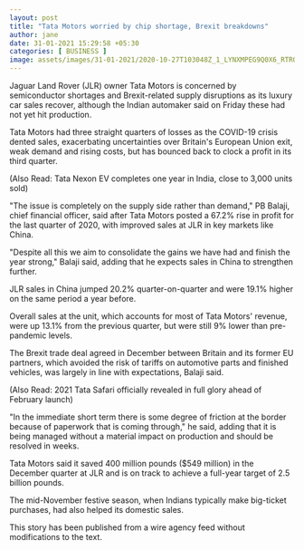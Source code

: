```yaml
---
layout: post
title: "Tata Motors worried by chip shortage, Brexit breakdowns"
author: jane 
date: 31-01-2021 15:29:58 +05:30 
categories: [ BUSINESS ] 
image: assets/images/31-01-2021/2020-10-27T103048Z_1_LYNXMPEG9Q0X6_RTROPTP_3_TATA-SONS-MANAGEMENTCHANGES_1603796718380_1603796730178_1611991570852.JPG
---
```

Jaguar Land Rover (JLR) owner Tata Motors is concerned by semiconductor shortages and Brexit-related supply disruptions as its luxury car sales recover, although the Indian automaker said on Friday these had not yet hit production.

Tata Motors had three straight quarters of losses as the COVID-19 crisis dented sales, exacerbating uncertainties over Britain's European Union exit, weak demand and rising costs, but has bounced back to clock a profit in its third quarter.

(Also Read: Tata Nexon EV completes one year in India, close to 3,000 units sold)

"The issue is completely on the supply side rather than demand," PB Balaji, chief financial officer, said after Tata Motors posted a 67.2% rise in profit for the last quarter of 2020, with improved sales at JLR in key markets like China.

"Despite all this we aim to consolidate the gains we have had and finish the year strong," Balaji said, adding that he expects sales in China to strengthen further.

JLR sales in China jumped 20.2% quarter-on-quarter and were 19.1% higher on the same period a year before.

Overall sales at the unit, which accounts for most of Tata Motors' revenue, were up 13.1% from the previous quarter, but were still 9% lower than pre-pandemic levels.

The Brexit trade deal agreed in December between Britain and its former EU partners, which avoided the risk of tariffs on automotive parts and finished vehicles, was largely in line with expectations, Balaji said.

(Also Read: 2021 Tata Safari officially revealed in full glory ahead of February launch)

"In the immediate short term there is some degree of friction at the border because of paperwork that is coming through," he said, adding that it is being managed without a material impact on production and should be resolved in weeks.

Tata Motors said it saved 400 million pounds ($549 million) in the December quarter at JLR and is on track to achieve a full-year target of 2.5 billion pounds.

The mid-November festive season, when Indians typically make big-ticket purchases, had also helped its domestic sales.

This story has been published from a wire agency feed without modifications to the text.